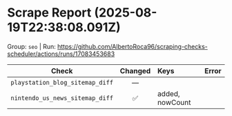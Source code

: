 # Scrape Report (2025-08-19T22:38:08.091Z)

Group: `seo`  |  Run: https://github.com/AlbertoRoca96/scraping-checks-scheduler/actions/runs/17083453683

| Check | Changed | Keys | Error |
|---|:---:|:--|:--|
| `playstation_blog_sitemap_diff` | — |  |  |
| `nintendo_us_news_sitemap_diff` | ✅ | added, nowCount |  |
